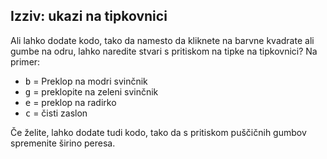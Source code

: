 ## Izziv: ukazi na tipkovnici

Ali lahko dodate kodo, tako da namesto da kliknete na barvne kvadrate ali gumbe na odru, lahko naredite stvari s pritiskom na tipke na tipkovnici? Na primer:

+ <kbd>b</kbd> = Preklop na modri svinčnik
+ <kbd>g</kbd> = preklopite na zeleni svinčnik
+ <kbd>e</kbd> = preklop na radirko
+ <kbd>c</kbd> = čisti zaslon

Če želite, lahko dodate tudi kodo, tako da s pritiskom puščičnih gumbov spremenite širino peresa.
